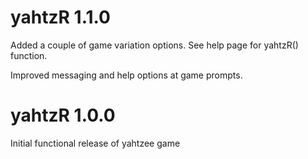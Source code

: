 
# yahtzR 1.1.0

Added a couple of game variation options. See help page for yahtzR() function.

Improved messaging and help options at game prompts.

# yahtzR 1.0.0

Initial functional release of yahtzee game
